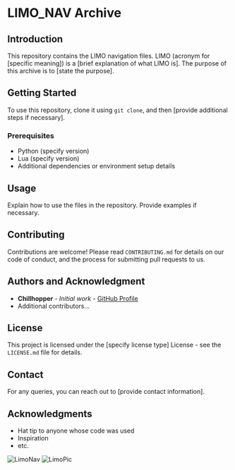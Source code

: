 # LIMO_NAV Archive

## Introduction
This repository contains the LIMO navigation files. LIMO (acronym for [specific meaning]) is a [brief explanation of what LIMO is]. The purpose of this archive is to [state the purpose].

## Getting Started
To use this repository, clone it using `git clone`, and then [provide additional steps if necessary].

### Prerequisites
- Python (specify version)
- Lua (specify version)
- Additional dependencies or environment setup details

## Usage
Explain how to use the files in the repository. Provide examples if necessary.

## Contributing
Contributions are welcome! Please read `CONTRIBUTING.md` for details on our code of conduct, and the process for submitting pull requests to us.

## Authors and Acknowledgment
- **Chillhopper** - *Initial work* - [GitHub Profile](https://github.com/Chillhopper)
- Additional contributors...

## License
This project is licensed under the [specify license type] License - see the `LICENSE.md` file for details.

## Contact
For any queries, you can reach out to [provide contact information].

## Acknowledgments
- Hat tip to anyone whose code was used
- Inspiration
- etc.

![LimoNav](https://github.com/Chillhopper/LIMO_NAV_Archive/assets/68851163/1484c07d-5e5a-4be7-923a-6b488c7bb5df)
![LimoPic](https://github.com/Chillhopper/LIMO_NAV_Archive/assets/68851163/5eced4bc-96dd-4096-bde4-b811be78e9e7)

